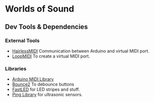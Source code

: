 # Worlds of Sound

## Dev Tools & Dependencies
### External Tools
* [HairlessMIDI](https://projectgus.github.io/hairless-midiserial/) Communication between Arduino and virtual MIDI port.
* [LoopMIDI](https://www.tobias-erichsen.de/software/loopmidi.html) To create a virtual MIDI port.

### Libraries
* [Arduino MIDI Library](https://github.com/FortySevenEffects/arduino_midi_library/tree/dev)
* [Bounce2](https://github.com/thomasfredericks/Bounce2) To debounce buttons
* [FastLED](https://github.com/FastLED/FastLED) for LED stripes and stuff.
* [Ping Library](https://bitbucket.org/teckel12/arduino-new-ping/wiki/Home) for ultrasonic sensors.
